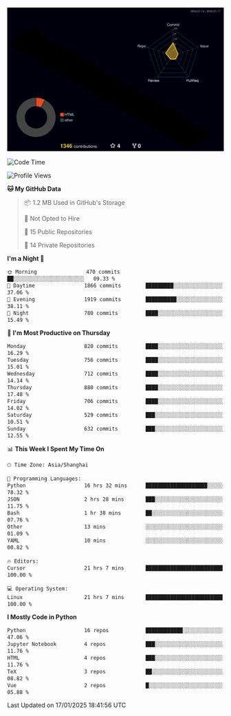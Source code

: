 <!--![](https://raw.githubusercontent.com/BorisYang326/BorisYang326/output/github-contribution-grid-snake-dark.svg) -->
![](./profile-3d-contrib/profile-night-rainbow.svg)
<!--START_SECTION:waka-->
![Code Time](http://img.shields.io/badge/Code%20Time-754%20hrs%202%20mins-blue)

![Profile Views](http://img.shields.io/badge/Profile%20Views-0-blue)

**🐱 My GitHub Data** 

> 📦 1.2 MB Used in GitHub's Storage 
 > 
> 🚫 Not Opted to Hire
 > 
> 📜 15 Public Repositories 
 > 
> 🔑 14 Private Repositories 
 > 
**I'm a Night 🦉** 

```text
🌞 Morning                470 commits         ██░░░░░░░░░░░░░░░░░░░░░░░   09.33 % 
🌆 Daytime                1866 commits        █████████░░░░░░░░░░░░░░░░   37.06 % 
🌃 Evening                1919 commits        ██████████░░░░░░░░░░░░░░░   38.11 % 
🌙 Night                  780 commits         ████░░░░░░░░░░░░░░░░░░░░░   15.49 % 
```
📅 **I'm Most Productive on Thursday** 

```text
Monday                   820 commits         ████░░░░░░░░░░░░░░░░░░░░░   16.29 % 
Tuesday                  756 commits         ████░░░░░░░░░░░░░░░░░░░░░   15.01 % 
Wednesday                712 commits         ████░░░░░░░░░░░░░░░░░░░░░   14.14 % 
Thursday                 880 commits         ████░░░░░░░░░░░░░░░░░░░░░   17.48 % 
Friday                   706 commits         ████░░░░░░░░░░░░░░░░░░░░░   14.02 % 
Saturday                 529 commits         ███░░░░░░░░░░░░░░░░░░░░░░   10.51 % 
Sunday                   632 commits         ███░░░░░░░░░░░░░░░░░░░░░░   12.55 % 
```


📊 **This Week I Spent My Time On** 

```text
🕑︎ Time Zone: Asia/Shanghai

💬 Programming Languages: 
Python                   16 hrs 32 mins      ████████████████████░░░░░   78.32 % 
JSON                     2 hrs 28 mins       ███░░░░░░░░░░░░░░░░░░░░░░   11.75 % 
Bash                     1 hr 38 mins        ██░░░░░░░░░░░░░░░░░░░░░░░   07.76 % 
Other                    13 mins             ░░░░░░░░░░░░░░░░░░░░░░░░░   01.09 % 
YAML                     10 mins             ░░░░░░░░░░░░░░░░░░░░░░░░░   00.82 % 

🔥 Editors: 
Cursor                   21 hrs 7 mins       █████████████████████████   100.00 % 

💻 Operating System: 
Linux                    21 hrs 7 mins       █████████████████████████   100.00 % 
```

**I Mostly Code in Python** 

```text
Python                   16 repos            ████████████░░░░░░░░░░░░░   47.06 % 
Jupyter Notebook         4 repos             ███░░░░░░░░░░░░░░░░░░░░░░   11.76 % 
HTML                     4 repos             ███░░░░░░░░░░░░░░░░░░░░░░   11.76 % 
TeX                      3 repos             ██░░░░░░░░░░░░░░░░░░░░░░░   08.82 % 
Vue                      2 repos             █░░░░░░░░░░░░░░░░░░░░░░░░   05.88 % 
```




 Last Updated on 17/01/2025 18:41:56 UTC
<!--END_SECTION:waka-->
